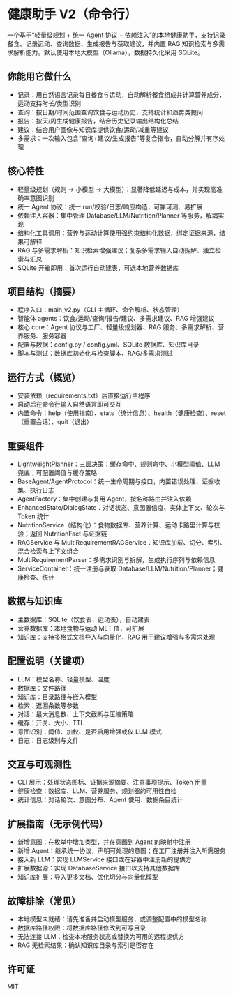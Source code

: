 # 健康助手 V2（命令行）

一个基于“轻量级规划 + 统一 Agent 协议 + 依赖注入”的本地健康助手，支持记录餐食、记录运动、查询数据、生成报告与获取建议，并内置 RAG 知识检索与多需求解析能力。默认使用本地大模型（Ollama），数据持久化采用 SQLite。

## 你能用它做什么
- 记录：用自然语言记录每日餐食与运动，自动解析餐食组成并计算营养成分，运动支持时长/类型识别
- 查询：按日期/时间范围查询饮食与运动历史，支持统计和趋势类提问
- 报告：按天/周生成健康报告，结合历史记录输出结构化总结
- 建议：结合用户画像与知识库提供饮食/运动/减重等建议
- 多需求：一次输入包含“查询+建议/生成报告”等复合指令，自动分解并有序处理

## 核心特性
- 轻量级规划（规则 → 小模型 → 大模型）：显著降低延迟与成本，并实现高准确率意图识别
- 统一 Agent 协议：统一 run/校验/日志/响应构造，可靠可测、易扩展
- 依赖注入容器：集中管理 Database/LLM/Nutrition/Planner 等服务，解耦实现
- 结构化工具调用：营养与运动计算使用强约束结构化数据，绑定证据来源，结果可解释
- RAG 与多需求解析：知识检索增强建议；复杂多需求输入自动拆解、独立检索与汇总
- SQLite 开箱即用：首次运行自动建表，可选本地营养数据库

## 项目结构（摘要）
- 程序入口：main_v2.py（CLI 主循环、命令解析、状态管理）
- 智能体 agents：饮食/运动/查询/报告/建议、多需求建议、RAG 增强建议
- 核心 core：Agent 协议与工厂、轻量级规划器、RAG 服务、多需求解析、营养服务、服务容器
- 配置与数据：config.py / config.yml、SQLite 数据库、知识库目录
- 脚本与测试：数据库初始化与检查脚本、RAG/多需求测试

## 运行方式（概览）
- 安装依赖（requirements.txt）后直接运行主程序
- 启动后在命令行输入自然语言即可交互
- 内置命令：help（使用指南）、stats（统计信息）、health（健康检查）、reset（重置会话）、quit（退出）

## 重要组件
- LightweightPlanner：三层决策；缓存命中、规则命中、小模型阈值、LLM 兜底；可配置阈值与缓存策略
- BaseAgent/AgentProtocol：统一生命周期与接口，内置错误处理、证据收集、执行日志
- AgentFactory：集中创建与复用 Agent，按名称路由并注入依赖
- EnhancedState/DialogState：对话状态、意图置信度、实体上下文、轮次与 Token 统计
- NutritionService（结构化）：食物数据库、营养计算、运动卡路里计算与校验；返回 NutritionFact 与证据链
- RAGService 与 MultiRequirementRAGService：知识库加载、切分、索引、混合检索与上下文组合
- MultiRequirementParser：多需求识别与拆解，生成执行序列与依赖信息
- ServiceContainer：统一注册与获取 Database/LLM/Nutrition/Planner；健康检查、统计

## 数据与知识库
- 主数据库：SQLite（饮食表、运动表），自动建表
- 营养数据库：本地食物与运动 MET 值，可扩展
- 知识库：支持多格式文档导入与向量化，RAG 用于建议增强与多需求处理

## 配置说明（关键项）
- LLM：模型名称、轻量模型、温度
- 数据库：文件路径
- 知识库：目录路径与嵌入模型
- 检索：返回条数等参数
- 对话：最大消息数、上下文截断与压缩策略
- 缓存：开关、大小、TTL
- 意图识别：阈值、加权、是否启用增强或仅 LLM 模式
- 日志：日志级别与文件

## 交互与可观测性
- CLI 展示：处理状态图标、证据来源摘要、注意事项提示、Token 用量
- 健康检查：数据库、LLM、营养服务、规划器的可用性自检
- 统计信息：对话轮次、意图分布、Agent 使用、数据条目统计

## 扩展指南（无示例代码）
- 新增意图：在枚举中增加类型，并在意图到 Agent 的映射中注册
- 新增 Agent：继承统一协议，声明可处理的意图；在工厂注册并注入所需服务
- 接入新 LLM：实现 LLMService 接口或在容器中注册新的提供方
- 扩展数据源：实现 DatabaseService 接口以支持其他数据库
- 知识库扩展：导入更多文档、优化切分与向量化模型

## 故障排除（常见）
- 本地模型未就绪：请先准备并启动模型服务，或调整配置中的模型名称
- 数据库路径权限：将数据库路径修改到可写目录
- 无法连接 LLM：检查本地服务状态或替换为可用的远程提供方
- RAG 无检索结果：确认知识库目录与索引是否存在

## 许可证
MIT